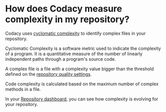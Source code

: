 # How does Codacy measure complexity in my repository?

Codacy uses [cyclomatic complexity](https://en.wikipedia.org/wiki/Cyclomatic_complexity) to identify complex files in your repository. 

Cyclomatic Complexity is a software metric used to indicate the complexity of a program. It is a quantitative measure of the number of linearly independent paths through a program's source code. 

A complex file is a file with a complexity value bigger than the threshold defined on the [repository quality settings](https://support.codacy.com/hc/en-us/articles/360009164573-Quality-Settings). 

Code complexity is calculated based on the maximum number of complex methods in a file.

In your [Repository dashboard](https://support.codacy.com/hc/en-us/articles/360003890673-Project-Dashboard-How-does-it-work-), you can see how complexity is evolving for your repository. 
